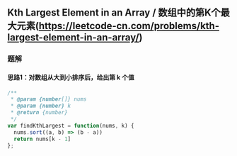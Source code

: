 ## Kth Largest Element in an Array / 数组中的第K个最大元素(https://leetcode-cn.com/problems/kth-largest-element-in-an-array/)

### 题解
#### 思路1：对数组从大到小排序后，给出第 k 个值
```js
/**
 * @param {number[]} nums
 * @param {number} k
 * @return {number}
 */
var findKthLargest = function(nums, k) {
  nums.sort((a, b) => (b - a))
  return nums[k - 1]
};
```